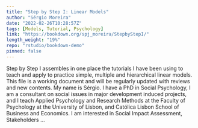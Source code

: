 ```yaml
---
title: "Step by Step I: Linear Models"
author: "Sérgio Moreira"
date: "2022-02-26T10:28:57Z"
tags: [Models, Tutorial, Psychology]
link: "https://bookdown.org/spj_moreira/StepbyStepI/"
length_weight: "19%"
repo: "rstudio/bookdown-demo"
pinned: false
---
```


Step by Step I assembles in one place the tutorials I have been using to teach and apply to practice simple, multiple and hierarchical linear models. This file is a working document and will be regularly updated with reviews and new contents. My name is Sérgio. I have a PhD in Social Psychology, I am a consultant on social issues in major development induced projects, and I teach Applied Psychology and Research Methods at the Faculty of Psychology at the University of Lisbon, and Católica Lisbon School of Business and Economics. I am interested in Social Impact Assessment, Stakeholders ...
